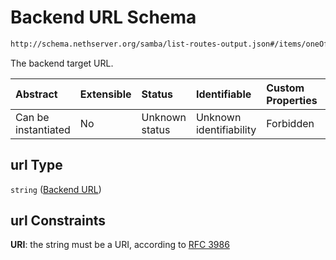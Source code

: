 # Backend URL Schema

```txt
http://schema.nethserver.org/samba/list-routes-output.json#/items/oneOf/0/properties/url
```

The backend target URL.

| Abstract            | Extensible | Status         | Identifiable            | Custom Properties | Additional Properties | Access Restrictions | Defined In                                                                        |
| :------------------ | :--------- | :------------- | :---------------------- | :---------------- | :-------------------- | :------------------ | :-------------------------------------------------------------------------------- |
| Can be instantiated | No         | Unknown status | Unknown identifiability | Forbidden         | Allowed               | none                | [list-routes-output.json\*](samba/list-routes-output.json "open original schema") |

## url Type

`string` ([Backend URL](list-routes-output-1-items-oneof-a-route-expanded-properties-backend-url.md))

## url Constraints

**URI**: the string must be a URI, according to [RFC 3986](https://tools.ietf.org/html/rfc3986 "check the specification")
